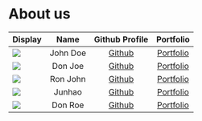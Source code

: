 # About us

Display |   Name   | Github Profile | Portfolio 
--------|:--------:|:--------------:|:---------:
![](https://via.placeholder.com/100.png?text=Photo) | John Doe | [Github](https://github.com/) | [Portfolio](docs/team/johndoe.md)
![](https://via.placeholder.com/100.png?text=Photo) | Don Joe  | [Github](https://github.com/) | [Portfolio](docs/team/johndoe.md)
![](https://via.placeholder.com/100.png?text=Photo) | Ron John | [Github](https://github.com/) | [Portfolio](docs/team/johndoe.md)
![](https://via.placeholder.com/100.png?text=Photo) |  Junhao  | [Github](https://github.com/) | [Portfolio](docs/team/johndoe.md)
![](https://via.placeholder.com/100.png?text=Photo) | Don Roe  | [Github](https://github.com/) | [Portfolio](docs/team/johndoe.md)
